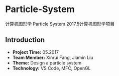 # Particle-System
计算机图形学 Particle System 
2017.5计算机图形学项目
## Introduction
* **Project Time:** 05.2017
* **Team Member:** Xinrui Fang, Jiamin Liu
* **Theme:** Design a particle system
* **Technology:** VS Code, MFC, OpenGL
